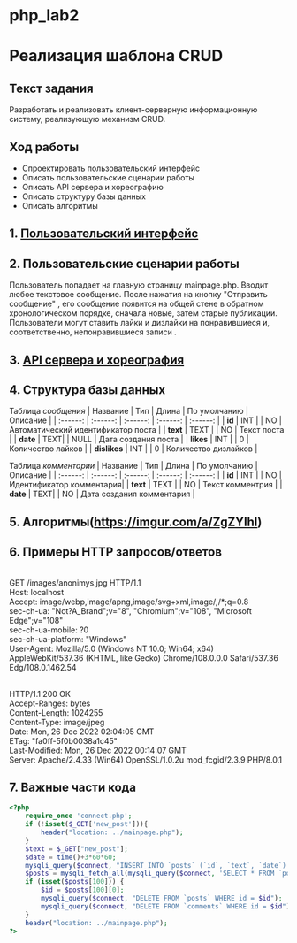 # php_lab2
# Реализация шаблона CRUD
## Текст задания
Разработать и реализовать клиент-серверную информационную систему, реализующую механизм CRUD.
## Ход работы
- Спроектировать пользовательский интерфейс
- Описать пользовательские сценарии работы
- Описать API сервера и хореографию
- Описать структуру базы данных
- Описать алгоритмы
## 1. [Пользовательский интерфейс](https://imgur.com/a/bP4GdqL)
## 2. Пользовательские сценарии работы
Пользователь попадает на главную страницу mainpage.php. Вводит любое текстовое сообщение. После нажатия на кнопку "Отправить сообщение" , его сообщение появится на общей стене в обратном хронологическом порядке, сначала новые, затем старые публикации. Пользователи могут ставить лайки и дизлайки на понравившиеся и, соответственно, непонравившиеся записи .
## 3. [API сервера и хореография](https://imgur.com/a/CpaoyFL)
## 4. Структура базы данных

Таблица *сообщения*
| Название | Тип | Длина | По умолчанию | Описание |
| :------: | :------: | :------: | :------: | :------: |
| **id** | INT  |  | NO | Автоматический идентификатор поста |
| **text** | TEXT |  | NO | Текст поста |
| **date** | TEXT|  | NULL | Дата создания поста |
| **likes** | INT |  | 0 | Количество лайков |
| **dislikes** | INT |   | 0 | Количество дизлайков |

Таблица *комментарии*
| Название | Тип | Длина | По умолчанию | Описание |
| :------: | :------: | :------: | :------: | :------: |
| **id** | INT  |  | NO | Идентификатор комментария|
| **text** | TEXT |  | NO | Текст комментрия |
| **date** | TEXT|  | NO | Дата создания комментария |

## 5. Алгоритмы(https://imgur.com/a/ZgZYIhl)
## 6. Примеры HTTP запросов/ответов
<br>GET /images/anonimys.jpg HTTP/1.1
<br>Host: localhost
<br>Accept: image/webp,image/apng,image/svg+xml,image/*,*/*;q=0.8
<br>sec-ch-ua: "Not?A_Brand";v="8", "Chromium";v="108", "Microsoft Edge";v="108"
<br>sec-ch-ua-mobile: ?0
<br>sec-ch-ua-platform: "Windows"
<br>User-Agent: Mozilla/5.0 (Windows NT 10.0; Win64; x64) AppleWebKit/537.36 (KHTML, like Gecko) Chrome/108.0.0.0 Safari/537.36 Edg/108.0.1462.54

<br>HTTP/1.1 200 OK
<br>Accept-Ranges: bytes
<br>Content-Length: 1024255
<br>Content-Type: image/jpeg
<br>Date: Mon, 26 Dec 2022 02:04:05 GMT
<br>ETag: "fa0ff-5f0b0038a1c45"
<br>Last-Modified: Mon, 26 Dec 2022 00:14:07 GMT
<br>Server: Apache/2.4.33 (Win64) OpenSSL/1.0.2u mod_fcgid/2.3.9 PHP/8.0.1
## 7. Важные части кода
```PHP
<?php
    require_once 'connect.php';
    if (!isset($_GET['new_post'])){
        header("location: ../mainpage.php");
    }
    $text = $_GET["new_post"];
    $date = time()+3*60*60;
    mysqli_query($connect, "INSERT INTO `posts` (`id`, `text`, `date`) VALUES (NULL, '$text', '$date')");
    $posts = mysqli_fetch_all(mysqli_query($connect, 'SELECT * FROM `posts` ORDER BY `id` DESC'));
    if (isset($posts[100])) {
        $id = $posts[100][0];
        mysqli_query($connect, "DELETE FROM `posts` WHERE id = $id");
        mysqli_query($connect, "DELETE FROM `comments` WHERE id = $id");
    }
    header("location: ../mainpage.php");
?>
```

